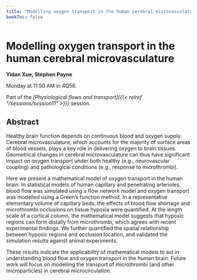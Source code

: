 ```yaml
---
title: "Modelling oxygen transport in the human cerebral microvasculature"
bookToc: false
---
```


# Modelling oxygen transport in the human cerebral microvasculature

**Yidan Xue, Stephen Payne**

Monday at 11:50 AM in 4Q56.

Part of the *[Physiological flows and transport]({{< relref "/sessions/session11" >}})* session.

## Abstract

Healthy brain function depends on continuous blood and oxygen supply. Cerebral microvasculature, which accounts for the majority of surface areas of blood vessels, plays a key role in delivering oxygen to brain tissues. Geometrical changes in cerebral microvasculature can thus have significant impact on oxygen transport under both healthy (e.g., neurovascular coupling) and pathological conditions (e.g., response to microthrombi). 

Here we present a mathematical model of oxygen transport in the human brain. In statistical models of human capillary and penetrating arterioles, blood flow was simulated using a flow network model and oxygen transport was modelled using a Green’s function method. In a representative elementary volume of capillary beds, the effects of blood flow shortage and microthrombi occlusions on tissue hypoxia were quantified. At the length scale of a cortical column, the mathematical model suggests that hypoxic regions can form distally from microthrombi, which agrees with recent experimental findings. We further quantified the spatial relationship between hypoxic regions and occlusion location, and validated the simulation results against animal experiments. 

These results indicate the applicability of mathematical models to aid in understanding blood flow and oxygen transport in the human brain. Future work will focus on modelling the transport of microthrombi (and other microparticles) in cerebral microcirculation.


